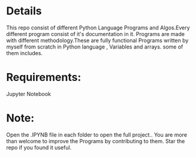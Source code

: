 # Details
This repo consist of different Python Language Programs and Algos.Every different program consist of it's documentation in it. Programs are made with different methodology.These are fully functional Programs written by myself from scratch in Python language , Variables and arrays. some of them includes.

# Requirements:
Jupyter Notebook

# Note:
Open the .IPYNB file in each folder to open the full project..
You are more than welcome to improve the Programs by contributing to them. Star the repo if you found it useful.
